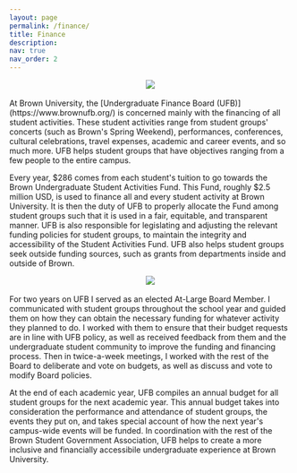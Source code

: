 ```yaml
---
layout: page
permalink: /finance/
title: Finance
description:
nav: true
nav_order: 2
---
```

<center><img src="https://johanndizon.github.io/assets/img/ufboard.jpg"></center>
<br>
At Brown University, the [Undergraduate Finance Board (UFB)](https://www.brownufb.org/) is concerned mainly with the financing of all student activities. These student activities range from student groups' concerts (such as Brown's Spring Weekend), performances, conferences, cultural celebrations, travel expenses, academic and career events, and so much more. UFB helps student groups that have objectives ranging from a few people to the entire campus.

Every year, $286 comes from each student's tuition to go towards the Brown Undergraduate Student Activities Fund. This Fund, roughly $2.5 million USD, is used to finance all and every student activity at Brown University. It is then the duty of UFB to properly allocate the Fund among student groups such that it is used in a fair, equitable, and transparent manner. UFB is also responsible for legislating and adjusting the relevant funding policies for student groups, to maintain the integrity and accessibility of the Student Activities Fund. UFB also helps student groups seek outside funding sources, such as grants from departments inside and outside of Brown.
<br>
<center><img src="https://johanndizon.github.io/assets/img/ufblogo.png"></center>
<br>
For two years on UFB I served as an elected At-Large Board Member. I communicated with student groups throughout the school year and guided them on how they can obtain the necessary funding for whatever activity they planned to do. I worked with them to ensure that their budget requests are in line with UFB policy, as well as received feedback from them and the undergraduate student community to improve the funding and financing process. Then in twice-a-week meetings, I worked with the rest of the Board to deliberate and vote on budgets, as well as discuss and vote to modify Board policies.

At the end of each academic year, UFB compiles an annual budget for all student groups for the next academic year. This annual budget takes into consideration the performance and attendance of student groups, the events they put on, and takes special account of how the next year's campus-wide events will be funded. In coordination with the rest of the Brown Student Government Association, UFB helps to create a more inclusive and financially accessibile undergraduate experience at Brown University.
